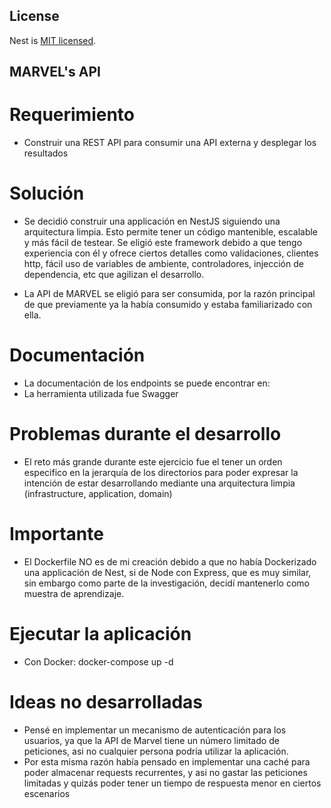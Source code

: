 ## License

Nest is [MIT licensed](LICENSE).


## MARVEL's API

# Requerimiento
- Construir una REST API para consumir una API externa y desplegar los resultados

# Solución

- Se decidió construir una applicación en NestJS siguiendo una arquitectura limpia. Esto permite tener un código mantenible, escalable y más fácil de testear. Se eligió este framework debido a que tengo experiencia con él y ofrece ciertos detalles como validaciones, clientes http, fácil uso de variables de ambiente, controladores, injección de dependencia, etc que agilizan el desarrollo.

- La API de MARVEL se eligió para ser consumida, por la razón principal de que previamente ya la había consumido y estaba familiarizado con ella.

# Documentación

- La documentación de los endpoints se puede encontrar en:
- La herramienta utilizada fue Swagger 

# Problemas durante el desarrollo

- El reto más grande durante este ejercicio fue el tener un orden especifico en la jerarquía de los directorios para poder expresar la intención de estar desarrollando mediante una arquitectura limpia (infrastructure, application, domain) 

# Importante

- El Dockerfile NO es de mi creación debido a que no había Dockerizado una applicación de Nest, si de Node con Express, que es muy similar, sin embargo como parte de la investigación, decidí mantenerlo como muestra de aprendizaje.

# Ejecutar la aplicación

- Con Docker: docker-compose up -d

# Ideas no desarrolladas

- Pensé en implementar un mecanismo de autenticación para los usuarios, ya que la API de Marvel tiene un número limitado de peticiones, asi no cualquier persona podría utilizar la aplicación.
- Por esta misma razón había pensado en implementar una caché para poder almacenar requests recurrentes, y asi no gastar las peticiones limitadas y quizás poder tener un tiempo de respuesta menor en ciertos escenarios
